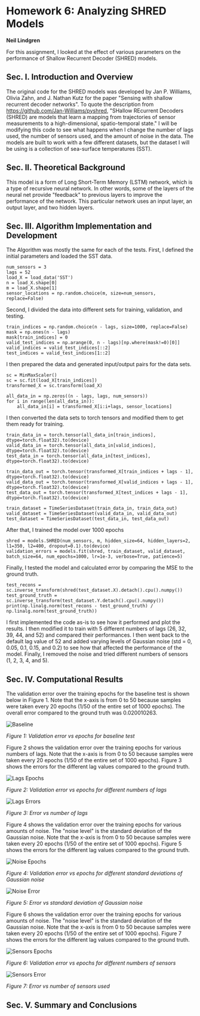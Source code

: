 # Homework 6: Analyzing SHRED Models
**Neil Lindgren**

For this assignment, I looked at the effect of various parameters on the performance of Shallow Recurrent Decoder (SHRED) models.

## Sec. I. Introduction and Overview

The original code for the SHRED models was developed by Jan P. Williams, Olivia Zahn, and J. Nathan Kutz for the paper "Sensing with shallow recurrent decoder networks". To quote the description from https://github.com/Jan-Williams/pyshred, "SHallow REcurrent Decoders (SHRED) are models that learn a mapping from trajectories of sensor measurements to a high-dimensional, spatio-temporal state." I will be modifying this code to see what happens when I change the number of lags used, the number of sensors used, and the amount of noise in the data. The models are built to work with a few different datasets, but the dataset I will be using is a collection of sea-surface temperatures (SST).

## Sec. II. Theoretical Background

This model is a form of Long Short-Term Memory (LSTM) network, which is a type of recursive neural network. In other words, some of the layers of the neural net provide "feedback" to previous layers to improve the performance of the network. This particular network uses an input layer, an output layer, and two hidden layers.

## Sec. III. Algorithm Implementation and Development

The Algorithm was mostly the same for each of the tests. First, I defined the initial parameters and loaded the SST data.
```
num_sensors = 3 
lags = 52
load_X = load_data('SST')
n = load_X.shape[0]
m = load_X.shape[1]
sensor_locations = np.random.choice(m, size=num_sensors, replace=False)
```
Second, I divided the data into different sets for training, validation, and testing.
```
train_indices = np.random.choice(n - lags, size=1000, replace=False)
mask = np.ones(n - lags)
mask[train_indices] = 0
valid_test_indices = np.arange(0, n - lags)[np.where(mask!=0)[0]]
valid_indices = valid_test_indices[::2]
test_indices = valid_test_indices[1::2]
```
I then prepared the data and generated input/output pairs for the data sets.
```
sc = MinMaxScaler()
sc = sc.fit(load_X[train_indices])
transformed_X = sc.transform(load_X)

all_data_in = np.zeros((n - lags, lags, num_sensors))
for i in range(len(all_data_in)):
    all_data_in[i] = transformed_X[i:i+lags, sensor_locations]
```
I then converted the data sets to torch tensors and modified them to get them ready for training.
```
train_data_in = torch.tensor(all_data_in[train_indices], dtype=torch.float32).to(device)
valid_data_in = torch.tensor(all_data_in[valid_indices], dtype=torch.float32).to(device)
test_data_in = torch.tensor(all_data_in[test_indices], dtype=torch.float32).to(device)

train_data_out = torch.tensor(transformed_X[train_indices + lags - 1], dtype=torch.float32).to(device)
valid_data_out = torch.tensor(transformed_X[valid_indices + lags - 1], dtype=torch.float32).to(device)
test_data_out = torch.tensor(transformed_X[test_indices + lags - 1], dtype=torch.float32).to(device)

train_dataset = TimeSeriesDataset(train_data_in, train_data_out)
valid_dataset = TimeSeriesDataset(valid_data_in, valid_data_out)
test_dataset = TimeSeriesDataset(test_data_in, test_data_out)
```
After that, I trained the model over 1000 epochs
```
shred = models.SHRED(num_sensors, m, hidden_size=64, hidden_layers=2, l1=350, l2=400, dropout=0.1).to(device)
validation_errors = models.fit(shred, train_dataset, valid_dataset, batch_size=64, num_epochs=1000, lr=1e-3, verbose=True, patience=5)
```
Finally, I tested the model and calculated error by comparing the MSE to the ground truth.
```
test_recons = sc.inverse_transform(shred(test_dataset.X).detach().cpu().numpy())
test_ground_truth = sc.inverse_transform(test_dataset.Y.detach().cpu().numpy())
print(np.linalg.norm(test_recons - test_ground_truth) / np.linalg.norm(test_ground_truth))
```
I first implemented the code as-is to see how it performed and plot the results. I then modified it to train with 5 different numbers of lags (26, 32, 39, 44, and 52) and compared their performances. I then went back to the default lag value of 52 and added varying levels of Gaussian noise (std = 0, 0.05, 0.1, 0.15, and 0.2) to see how that affected the performance of the model. Finally, I removed the noise and tried different numbers of sensors (1, 2, 3, 4, and 5).

## Sec. IV. Computational Results

The validation error over the training epochs for the baseline test is shown below in Figure 1. Note that the x-axis is from 0 to 50 because samples were taken every 20 epochs (1/50 of the entire set of 1000 epochs). The overall error compared to the ground truth was 0.020010263.

![Baseline](https://github.com/n15lind/HW6/assets/130141391/ee7f665f-7b76-413d-acd8-f5e4aaeffc4d)

_Figure 1: Validation error vs epochs for baseline test_

Figure 2 shows the validation error over the training epochs for various numbers of lags. Note that the x-axis is from 0 to 50 because samples were taken every 20 epochs (1/50 of the entire set of 1000 epochs). Figure 3 shows the errors for the different lag values compared to the ground truth.

![Lags Epochs](https://github.com/n15lind/HW6/assets/130141391/b6f1a309-3cf4-47cd-8f15-bb9e24a3c6d1)

_Figure 2: Validation error vs epochs for different numbers of lags_

![Lags Errors](https://github.com/n15lind/HW6/assets/130141391/42cceb29-0290-4ff6-8433-14f49ded5a4d)

_Figure 3: Error vs number of lags_

Figure 4 shows the validation error over the training epochs for various amounts of noise. The "noise level" is the standard deviation of the Gaussian noise. Note that the x-axis is from 0 to 50 because samples were taken every 20 epochs (1/50 of the entire set of 1000 epochs). Figure 5 shows the errors for the different lag values compared to the ground truth.

![Noise Epochs](https://github.com/n15lind/HW6/assets/130141391/798c839a-1ee1-4bc6-ad02-a08a1041e471)

_Figure 4: Validation error vs epochs for different standard deviations of Gaussian noise_

![Noise Error](https://github.com/n15lind/HW6/assets/130141391/65897c38-fc1a-4f56-b6ca-383f6a787ca5)

_Figure 5: Error vs standard deviation of Gaussian noise_

Figure 6 shows the validation error over the training epochs for various amounts of noise. The "noise level" is the standard deviation of the Gaussian noise. Note that the x-axis is from 0 to 50 because samples were taken every 20 epochs (1/50 of the entire set of 1000 epochs). Figure 7 shows the errors for the different lag values compared to the ground truth.

![Sensors Epochs](https://github.com/n15lind/HW6/assets/130141391/3f94266c-201c-4394-b580-88ec4894fd2a)

_Figure 6: Validation error vs epochs for different numbers of sensors_

![Sensors Error](https://github.com/n15lind/HW6/assets/130141391/64f9aec0-68cb-40a4-891f-76959b6b1ec1)

_Figure 7: Error vs number of sensors used_

## Sec. V. Summary and Conclusions

